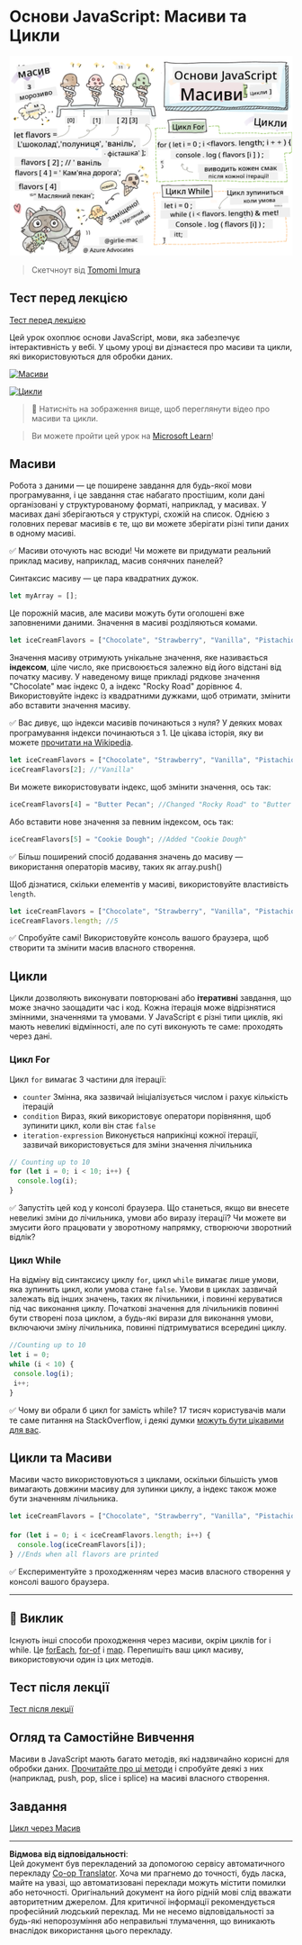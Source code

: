 <!--
CO_OP_TRANSLATOR_METADATA:
{
  "original_hash": "9029f96b0e034839c1799f4595e4bb66",
  "translation_date": "2025-08-28T18:17:54+00:00",
  "source_file": "2-js-basics/4-arrays-loops/README.md",
  "language_code": "uk"
}
-->
# Основи JavaScript: Масиви та Цикли

![Основи JavaScript - Масиви](../../../../translated_images/webdev101-js-arrays.439d7528b8a294558d0e4302e448d193f8ad7495cc407539cc81f1afe904b470.uk.png)
> Скетчноут від [Tomomi Imura](https://twitter.com/girlie_mac)

## Тест перед лекцією
[Тест перед лекцією](https://ff-quizzes.netlify.app/web/quiz/13)

Цей урок охоплює основи JavaScript, мови, яка забезпечує інтерактивність у вебі. У цьому уроці ви дізнаєтеся про масиви та цикли, які використовуються для обробки даних.

[![Масиви](https://img.youtube.com/vi/1U4qTyq02Xw/0.jpg)](https://youtube.com/watch?v=1U4qTyq02Xw "Масиви")

[![Цикли](https://img.youtube.com/vi/Eeh7pxtTZ3k/0.jpg)](https://www.youtube.com/watch?v=Eeh7pxtTZ3k "Цикли")

> 🎥 Натисніть на зображення вище, щоб переглянути відео про масиви та цикли.

> Ви можете пройти цей урок на [Microsoft Learn](https://docs.microsoft.com/learn/modules/web-development-101-arrays/?WT.mc_id=academic-77807-sagibbon)!

## Масиви

Робота з даними — це поширене завдання для будь-якої мови програмування, і це завдання стає набагато простішим, коли дані організовані у структурованому форматі, наприклад, у масивах. У масивах дані зберігаються у структурі, схожій на список. Однією з головних переваг масивів є те, що ви можете зберігати різні типи даних в одному масиві.

✅ Масиви оточують нас всюди! Чи можете ви придумати реальний приклад масиву, наприклад, масив сонячних панелей?

Синтаксис масиву — це пара квадратних дужок.

```javascript
let myArray = [];
```

Це порожній масив, але масиви можуть бути оголошені вже заповненими даними. Значення в масиві розділяються комами.

```javascript
let iceCreamFlavors = ["Chocolate", "Strawberry", "Vanilla", "Pistachio", "Rocky Road"];
```

Значення масиву отримують унікальне значення, яке називається **індексом**, ціле число, яке присвоюється залежно від його відстані від початку масиву. У наведеному вище прикладі рядкове значення "Chocolate" має індекс 0, а індекс "Rocky Road" дорівнює 4. Використовуйте індекс із квадратними дужками, щоб отримати, змінити або вставити значення масиву.

✅ Вас дивує, що індекси масивів починаються з нуля? У деяких мовах програмування індекси починаються з 1. Це цікава історія, яку ви можете [прочитати на Wikipedia](https://en.wikipedia.org/wiki/Zero-based_numbering).

```javascript
let iceCreamFlavors = ["Chocolate", "Strawberry", "Vanilla", "Pistachio", "Rocky Road"];
iceCreamFlavors[2]; //"Vanilla"
```

Ви можете використовувати індекс, щоб змінити значення, ось так:

```javascript
iceCreamFlavors[4] = "Butter Pecan"; //Changed "Rocky Road" to "Butter Pecan"
```

Або вставити нове значення за певним індексом, ось так:

```javascript
iceCreamFlavors[5] = "Cookie Dough"; //Added "Cookie Dough"
```

✅ Більш поширений спосіб додавання значень до масиву — використання операторів масиву, таких як array.push()

Щоб дізнатися, скільки елементів у масиві, використовуйте властивість `length`.

```javascript
let iceCreamFlavors = ["Chocolate", "Strawberry", "Vanilla", "Pistachio", "Rocky Road"];
iceCreamFlavors.length; //5
```

✅ Спробуйте самі! Використовуйте консоль вашого браузера, щоб створити та змінити масив власного створення.

## Цикли

Цикли дозволяють виконувати повторювані або **ітеративні** завдання, що може значно заощадити час і код. Кожна ітерація може відрізнятися змінними, значеннями та умовами. У JavaScript є різні типи циклів, які мають невеликі відмінності, але по суті виконують те саме: проходять через дані.

### Цикл For

Цикл `for` вимагає 3 частини для ітерації:
- `counter` Змінна, яка зазвичай ініціалізується числом і рахує кількість ітерацій
- `condition` Вираз, який використовує оператори порівняння, щоб зупинити цикл, коли він стає `false`
- `iteration-expression` Виконується наприкінці кожної ітерації, зазвичай використовується для зміни значення лічильника
  
```javascript
// Counting up to 10
for (let i = 0; i < 10; i++) {
  console.log(i);
}
```

✅ Запустіть цей код у консолі браузера. Що станеться, якщо ви внесете невеликі зміни до лічильника, умови або виразу ітерації? Чи можете ви змусити його працювати у зворотному напрямку, створюючи зворотний відлік?

### Цикл While

На відміну від синтаксису циклу `for`, цикл `while` вимагає лише умови, яка зупинить цикл, коли умова стане `false`. Умови в циклах зазвичай залежать від інших значень, таких як лічильники, і повинні керуватися під час виконання циклу. Початкові значення для лічильників повинні бути створені поза циклом, а будь-які вирази для виконання умови, включаючи зміну лічильника, повинні підтримуватися всередині циклу.

```javascript
//Counting up to 10
let i = 0;
while (i < 10) {
 console.log(i);
 i++;
}
```

✅ Чому ви обрали б цикл for замість while? 17 тисяч користувачів мали те саме питання на StackOverflow, і деякі думки [можуть бути цікавими для вас](https://stackoverflow.com/questions/39969145/while-loops-vs-for-loops-in-javascript).

## Цикли та Масиви

Масиви часто використовуються з циклами, оскільки більшість умов вимагають довжини масиву для зупинки циклу, а індекс також може бути значенням лічильника.

```javascript
let iceCreamFlavors = ["Chocolate", "Strawberry", "Vanilla", "Pistachio", "Rocky Road"];

for (let i = 0; i < iceCreamFlavors.length; i++) {
  console.log(iceCreamFlavors[i]);
} //Ends when all flavors are printed
```

✅ Експериментуйте з проходженням через масив власного створення у консолі вашого браузера. 

---

## 🚀 Виклик

Існують інші способи проходження через масиви, окрім циклів for і while. Це [forEach](https://developer.mozilla.org/docs/Web/JavaScript/Reference/Global_Objects/Array/forEach), [for-of](https://developer.mozilla.org/docs/Web/JavaScript/Reference/Statements/for...of) і [map](https://developer.mozilla.org/docs/Web/JavaScript/Reference/Global_Objects/Array/map). Перепишіть ваш цикл масиву, використовуючи один із цих методів.

## Тест після лекції
[Тест після лекції](https://ff-quizzes.netlify.app/web/quiz/14)

## Огляд та Самостійне Вивчення

Масиви в JavaScript мають багато методів, які надзвичайно корисні для обробки даних. [Прочитайте про ці методи](https://developer.mozilla.org/docs/Web/JavaScript/Reference/Global_Objects/Array) і спробуйте деякі з них (наприклад, push, pop, slice і splice) на масиві власного створення.

## Завдання

[Цикл через Масив](assignment.md)

---

**Відмова від відповідальності**:  
Цей документ був перекладений за допомогою сервісу автоматичного перекладу [Co-op Translator](https://github.com/Azure/co-op-translator). Хоча ми прагнемо до точності, будь ласка, майте на увазі, що автоматизовані переклади можуть містити помилки або неточності. Оригінальний документ на його рідній мові слід вважати авторитетним джерелом. Для критичної інформації рекомендується професійний людський переклад. Ми не несемо відповідальності за будь-які непорозуміння або неправильні тлумачення, що виникають внаслідок використання цього перекладу.
